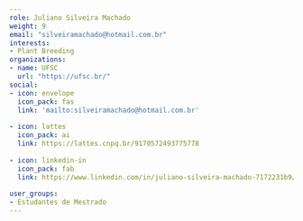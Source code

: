 ```yaml
---
role: Juliano Silveira Machado
weight: 9
email: "silveiramachado@hotmail.com.br"
interests:
- Plant Breeding
organizations:
- name: UFSC
  url: "https://ufsc.br/"
social:
- icon: envelope
  icon_pack: fas
  link: 'mailto:silveiramachado@hotmail.com.br'
  
- icon: lattes
  icon_pack: ai
  link: https://lattes.cnpq.br/9170572493775778
  
- icon: linkedin-in
  icon_pack: fab
  link: https://www.linkedin.com/in/juliano-silveira-machado-7172231b9/
  
user_groups:
- Estudantes de Mestrado
---
```

